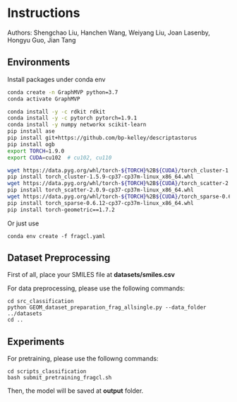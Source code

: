 # Instructions

Authors: Shengchao Liu, Hanchen Wang, Weiyang Liu, Joan Lasenby, Hongyu Guo, Jian Tang

## Environments
Install packages under conda env
```bash
conda create -n GraphMVP python=3.7
conda activate GraphMVP

conda install -y -c rdkit rdkit
conda install -y -c pytorch pytorch=1.9.1
conda install -y numpy networkx scikit-learn
pip install ase
pip install git+https://github.com/bp-kelley/descriptastorus
pip install ogb
export TORCH=1.9.0
export CUDA=cu102  # cu102, cu110

wget https://data.pyg.org/whl/torch-${TORCH}%2B${CUDA}/torch_cluster-1.5.9-cp37-cp37m-linux_x86_64.whl
pip install torch_cluster-1.5.9-cp37-cp37m-linux_x86_64.whl
wget https://data.pyg.org/whl/torch-${TORCH}%2B${CUDA}/torch_scatter-2.0.9-cp37-cp37m-linux_x86_64.whl
pip install torch_scatter-2.0.9-cp37-cp37m-linux_x86_64.whl
wget https://data.pyg.org/whl/torch-${TORCH}%2B${CUDA}/torch_sparse-0.6.12-cp37-cp37m-linux_x86_64.whl
pip install torch_sparse-0.6.12-cp37-cp37m-linux_x86_64.whl
pip install torch-geometric==1.7.2
```

Or just use

```
conda env create -f fragcl.yaml
```


## Dataset Preprocessing
First of all, place your SMILES file at **datasets/smiles.csv**

For data preprocessing, please use the following commands:
```
cd src_classification
python GEOM_dataset_preparation_frag_allsingle.py --data_folder ../datasets
cd ..
```

## Experiments
For pretraining, please use the followng commands:
```
cd scripts_classification
bash submit_pretraining_fragcl.sh
```

Then, the model will be saved at **output** folder.


